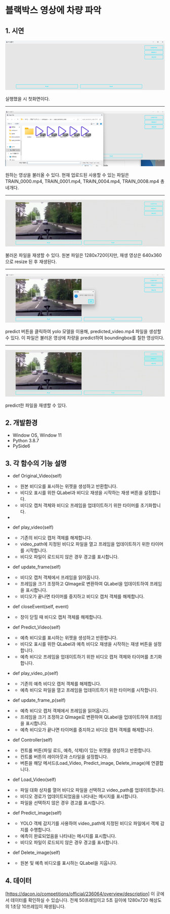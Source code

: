 # 블랙박스 영상에 차량 파악

## 1. 시연

<img src="https://github.com/bloodmage1/Detection-in-blackbox/blob/main/img/first_capture.png"/>

실행했을 시 첫화면이다.

---
<img src="https://github.com/bloodmage1/Detection-in-blackbox/blob/main/img/load_file.png"/>

원하는 영상을 불러올 수 있다. 현재 업로드된 사용할 수 있는 파일은 TRAIN_0000.mp4, TRAIN_0001.mp4, TRAIN_0004.mp4, TRAIN_0008.mp4 총 네개다. 

---

<img src="https://github.com/bloodmage1/Detection-in-blackbox/blob/main/img/Original_video_play.gif"/>

불러온 파일을 재생할 수 있다. 원본 파일은 1280x720이지만, 재생 영상은 640x360으로 resize 된 후 재생된다.

---

<img src="https://github.com/bloodmage1/Detection-in-blackbox/blob/main/img/predict_video.png"/>

predict 버튼을 클릭하여 yolo 모델을 이용해, predicted_video.mp4 파일을 생성할 수 있다. 이 파일은 불러온 영상에 차량을 predict하여 boundingbox를 칠한 영상이다.

---
<img src="https://github.com/bloodmage1/Detection-in-blackbox/blob/main/img/predicted_video_play.gif"/>

predict한 파일을 재생할 수 있다. 

## 2. 개발환경

- Window OS, Window 11
- Python 3.8.7
- PySide6
  
## 3. 각 함수의 기능 설명

- def Original_Video(self)
- - 원본 비디오를 표시하는 위젯을 생성하고 반환합니다.
- - 비디오 표시를 위한 QLabel과 비디오 재생을 시작하는 재생 버튼을 설정합니다.
- - 비디오 캡처 객체와 비디오 프레임을 업데이트하기 위한 타이머를 초기화합니다.
- 
- def play_video(self)
- - 기존의 비디오 캡처 객체를 해제합니다.
- - video_path에 지정된 비디오 파일을 열고 프레임을 업데이트하기 위한 타이머를 시작합니다.
- - 비디오 파일이 로드되지 않은 경우 경고를 표시합니다.

- def update_frame(self)
- - 비디오 캡처 객체에서 프레임을 읽어옵니다.
- - 프레임을 크기 조정하고 QImage로 변환하여 QLabel을 업데이트하여 프레임을 표시합니다.
- - 비디오가 끝나면 타이머를 중지하고 비디오 캡처 객체를 해제합니다.
  
- def closeEvent(self, event)
- - 창이 닫힐 때 비디오 캡처 객체를 해제합니다.

- def Predict_Video(self)
- - 예측 비디오를 표시하는 위젯을 생성하고 반환합니다.
- - 비디오 표시를 위한 QLabel과 예측 비디오 재생을 시작하는 재생 버튼을 설정합니다.
- - 예측 비디오 프레임을 업데이트하기 위한 비디오 캡처 객체와 타이머를 초기화합니다.

- def play_video_p(self)
- - 기존의 예측 비디오 캡처 객체를 해제합니다.
- - 예측 비디오 파일을 열고 프레임을 업데이트하기 위한 타이머를 시작합니다.

- def update_frame_p(self)
- - 예측 비디오 캡처 객체에서 프레임을 읽어옵니다.
- - 프레임을 크기 조정하고 QImage로 변환하여 QLabel을 업데이트하여 프레임을 표시합니다.
- - 예측 비디오가 끝나면 타이머를 중지하고 비디오 캡처 객체를 해제합니다.

- def Controller(self)
- - 컨트롤 버튼(파일 로드, 예측, 삭제)이 있는 위젯을 생성하고 반환합니다.
- - 컨트롤 버튼의 레이아웃과 스타일을 설정합니다.
- - 버튼을 해당 메서드(Load_Video, Predict_image, Delete_image)에 연결합니다.

- def Load_Video(self)
- - 파일 대화 상자를 열어 비디오 파일을 선택하고 video_path를 업데이트합니다.
- - 비디오 경로가 업데이트되었음을 나타내는 메시지를 표시합니다.
- - 파일을 선택하지 않은 경우 경고를 표시합니다.

- def Predict_image(self)
- - YOLO 객체 감지기를 사용하여 video_path에 지정된 비디오 파일에서 객체 감지를 수행합니다.
- - 예측이 완료되었음을 나타내는 메시지를 표시합니다.
- - 비디오 파일이 로드되지 않은 경우 경고를 표시합니다.

- def Delete_image(self)
- - 원본 및 예측 비디오를 표시하는 QLabel을 지웁니다.


## 4. 데이터
[https://dacon.io/competitions/official/236064/overview/description] 이 곳에서 데이터를 확인하실 수 있습니다. 전체 50프레임이고 5초 길이에 1280x720 해상도의 1초당 10프레임이 재생됩니다.


